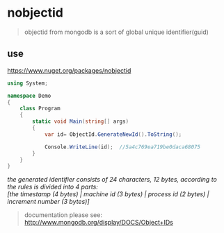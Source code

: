 # nobjectid
> objectid from mongodb is a sort of global unique identifier(guid)
## use

https://www.nuget.org/packages/nobjectid

```C#
using System;

namespace Demo
{
    class Program
    {
        static void Main(string[] args)
        {
            var id= ObjectId.GenerateNewId().ToString();

            Console.WriteLine(id);  //5a4c769ea719be0daca68075
        }
    }
}
```

*the generated identifier consists of 24 characters, 12 bytes, according to the rules is divided into 4 parts:  
[the timestamp (4 bytes) | machine id (3 bytes) | process id (2 bytes) | increment number (3 bytes)]*

> documentation please see: http://www.mongodb.org/display/DOCS/Object+IDs
